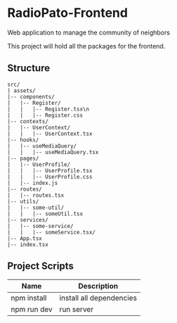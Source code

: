 # RadioPato-Frontend
Web application to manage the community of neighbors

This project will hold all the packages for the frontend.

## Structure 

```
src/
| assets/
|-- components/
|   |-- Register/
|   |   |-- Register.tsx\n
|   |   |-- Register.css
|-- contexts/
|   |-- UserContext/
|   |   |-- UserContext.tsx
|-- hooks/
|   |-- useMediaQuery/
|   |   |-- useMediaQuery.tsx
|-- pages/
|   |-- UserProfile/
|   |   |-- UserProfile.tsx
|   |   |-- UserProfile.css
|   |-- index.js
|-- routes/
|   |-- routes.tsx
|-- utils/
|   |-- some-util/
|   |   |-- someUtil.tsx
|-- services/
|   |-- some-service/
|   |   |-- someService.tsx/
|-- App.tsx
|-- index.tsx
```


## Project Scripts
| Name | Description |
| ------ | ------ |
| npm install | install all dependencies |
| npm run dev | run server|

